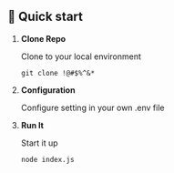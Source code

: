 ## 🚀 Quick start

1. **Clone Repo**

   Clone to your local environment

   ```shell
   git clone !@#$%^&*
   ```

2. **Configuration**

   Configure setting in your own .env file

3. **Run It**

   Start it up

   ```shell
   node index.js
   ```
